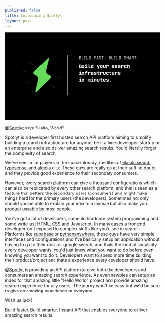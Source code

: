 ```yaml
---
published: false
title: Introducing Spotlyt
layout: post
---
```

![Spotlyt](https://github.com/keosariel/keosariel.github.io/blob/master/_posts/Cover.png?raw=true)

[@Spotlyt](https://twitter.com/spotlythq) says "Hello, World".

Spotlyt is a developer first hosted search API platform aiming to simplify building a search infrastructure for anyone, be it a lone developer, startup or an enterprise and also deliver amazing search results. You'd literally forget the complexity of search.

We've seen a lot players in the space already, the likes of [elastic search](https://www.elastic.co/), [typesense](https://typesense.org/), and [algolia](https://www.algolia.com/) e.t.c These guys are really go at their suff no doubt and they provide good experience to their secondary consumers.

However, every search platform can give a thousand configurations which can also be replicated by every other search platform, and this is seen as a feature that betters the secondary users (consumers) and might make things hard for the primary users (the developers). Sometimes not only should you be able to explain your idea to a layman but also make you product useable by most people.

You've got a lot of developers, some do hardcore system programming and some write just HTML, CSS and Javascript. In many cases a frontend developer isn't exposed to complex stuffs like you'd see in search. Platforms like [supabase](https://supabase.com/) or [pythonanywhere](https://www.pythonanywhere.com/), these guys have very simple interfaces and configurations and I've basically setup an application without having to go to their docs or google search, and thats the kind of simplicity every developer wants, you'd just know what you want to do before even knowing you want to do it. Developers want to spend more time building their product/project and thats a experience every developer should have.

[@Spotlyt](https://twitter.com/spotlythq) is providing an API platform to give both the developers and consumers an amazing search experience. As even newbies can setup an index for that amazing little "Hello,World" project and provide amazing search experience for any users. The journy won't be easy but we'd be sure to give an amazing experience to everyone.

Wish us luck!

Build faster. Build smarter. Instant API that enables everyone to deliver amazing search results.
